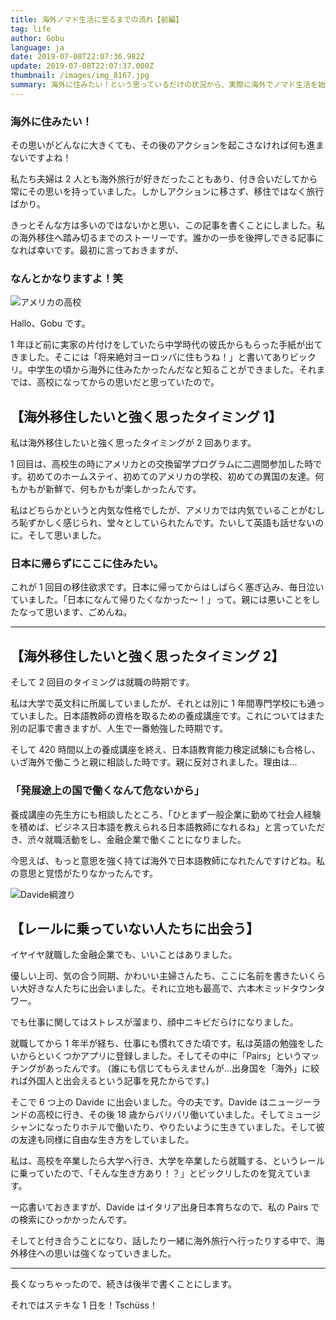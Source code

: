 ```yaml
---
title: 海外ノマド生活に至るまでの流れ【前編】
tag: life
author: Gobu
language: ja
date: 2019-07-08T22:07:36.982Z
update: 2019-07-08T22:07:37.000Z
thumbnail: /images/img_8167.jpg
summary: 海外に住みたい！という思っているだけの状況から、実際に海外でノマド生活を始めるまでのストーリーです。長いのでまずは前半からどうぞ。
---
```


### 海外に住みたい！

その思いがどんなに大きくても、その後のアクションを起こさなければ何も進まないですよね！

私たち夫婦は 2 人とも海外旅行が好きだったこともあり、付き合いだしてから常にその思いを持っていました。しかしアクションに移さず、移住ではなく旅行ばかり。

きっとそんな方は多いのではないかと思い、この記事を書くことにしました。私の海外移住へ踏み切るまでのストーリーです。誰かの一歩を後押しできる記事になれば幸いです。最初に言っておきますが、

### なんとかなりますよ！笑

![アメリカの高校](/images/maryland-highschool.jpg 'アメリカの高校')

Hallo、Gobu です。

1 年ほど前に実家の片付けをしていたら中学時代の彼氏からもらった手紙が出てきました。そこには「将来絶対ヨーロッパに住もうね！」と書いてありビックリ。中学生の頃から海外に住みたかったんだなと知ることができました。それまでは、高校になってからの思いだと思っていたので。

## 【海外移住したいと強く思ったタイミング 1】

私は海外移住したいと強く思ったタイミングが 2 回あります。

1 回目は、高校生の時にアメリカとの交換留学プログラムに二週間参加した時です。初めてのホームステイ、初めてのアメリカの学校、初めての異国の友達。何もかもが新鮮で、何もかもが楽しかったんです。

私はどちらかというと内気な性格でしたが、アメリカでは内気でいることがむしろ恥ずかしく感じられ、堂々としていられたんです。たいして英語も話せないのに。そして思いました。

### 日本に帰らずにここに住みたい。

これが 1 回目の移住欲求です。日本に帰ってからはしばらく塞ぎ込み、毎日泣いていました。「日本になんて帰りたくなかった〜！」って。親には悪いことをしたなって思います、ごめんね。

---

## 【海外移住したいと強く思ったタイミング 2】

そして 2 回目のタイミングは就職の時期です。

私は大学で英文科に所属していましたが、それとは別に 1 年間専門学校にも通っていました。日本語教師の資格を取るための養成講座です。これについてはまた別の記事で書きますが、人生で一番勉強した時期です。

そして 420 時間以上の養成講座を終え、日本語教育能力検定試験にも合格し、いざ海外で働こうと親に相談した時です。親に反対されました。理由は…

### 「発展途上の国で働くなんて危ないから」

養成講座の先生方にも相談したところ、「ひとまず一般企業に勤めて社会人経験を積めば、ビジネス日本語を教えられる日本語教師になれるね」と言っていただき、渋々就職活動をし、金融企業で働くことになりました。

今思えば、もっと意思を強く持てば海外で日本語教師になれたんですけどね。私の意思と覚悟がたりなかったんです。

![Davide綱渡り](/images/img_6318.jpg 'Davide綱渡り')

## 【レールに乗っていない人たちに出会う】

イヤイヤ就職した金融企業でも、いいことはありました。

優しい上司、気の合う同期、かわいい主婦さんたち、ここに名前を書きたいくらい大好きな人たちに出会いました。それに立地も最高で、六本木ミッドタウンタワー。

でも仕事に関してはストレスが溜まり、顔中ニキビだらけになりました。

就職してから 1 年半が経ち、仕事にも慣れてきた頃です。私は英語の勉強をしたいからといくつかアプリに登録しました。そしてその中に「Pairs」というマッチングがあったんです。
(誰にも信じてもらえませんが…出身国を「海外」に絞れば外国人と出会えるという記事を見たからです。)

そこで 6 つ上の Davide に出会いました。今の夫です。Davide はニュージーランドの高校に行き、その後 18 歳からバリバリ働いていました。そしてミュージシャンになったりホテルで働いたり、やりたいように生きていました。そして彼の友達も同様に自由な生き方をしていました。

私は、高校を卒業したら大学へ行き、大学を卒業したら就職する、というレールに乗っていたので、「そんな生き方あり！？」とビックリしたのを覚えています。

一応書いておきますが、Davide はイタリア出身日本育ちなので、私の Pairs での検索にひっかかったんです。

そしてと付き合うことになり、話したり一緒に海外旅行へ行ったりする中で、海外移住への思いは強くなっていきました。

---

長くなっちゃったので、続きは後半で書くことにします。

それではステキな 1 日を！Tschüss！
